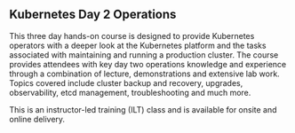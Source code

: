 ## Kubernetes Day 2 Operations

This three day hands-on course is designed to provide Kubernetes operators with a deeper look at the Kubernetes platform and the tasks associated with maintaining and running a production cluster. The course provides attendees with key day two operations knowledge and experience through a combination of lecture, demonstrations and extensive lab work. Topics covered include cluster backup and recovery, upgrades, observability, etcd management, troubleshooting and much more.

This is an instructor-led training (ILT) class and is available for onsite and online delivery.
